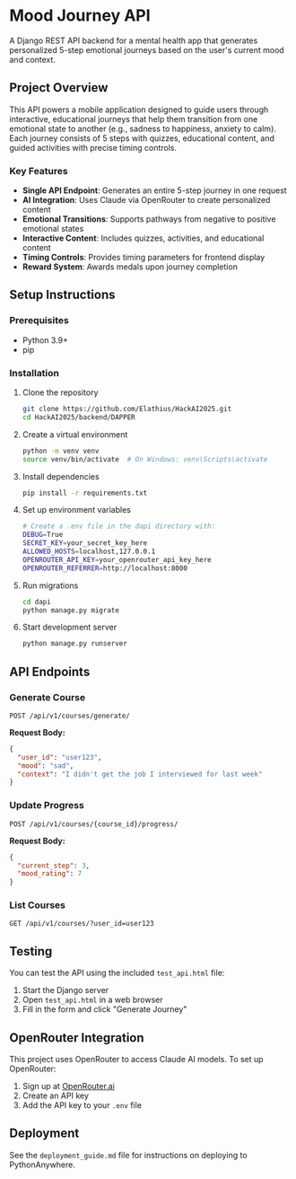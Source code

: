 # Mood Journey API

A Django REST API backend for a mental health app that generates personalized 5-step emotional journeys based on the user's current mood and context.

## Project Overview

This API powers a mobile application designed to guide users through interactive, educational journeys that help them transition from one emotional state to another (e.g., sadness to happiness, anxiety to calm). Each journey consists of 5 steps with quizzes, educational content, and guided activities with precise timing controls.

### Key Features

- **Single API Endpoint**: Generates an entire 5-step journey in one request
- **AI Integration**: Uses Claude via OpenRouter to create personalized content
- **Emotional Transitions**: Supports pathways from negative to positive emotional states
- **Interactive Content**: Includes quizzes, activities, and educational content
- **Timing Controls**: Provides timing parameters for frontend display
- **Reward System**: Awards medals upon journey completion

## Setup Instructions

### Prerequisites

- Python 3.9+
- pip

### Installation

1. Clone the repository
   ```bash
   git clone https://github.com/Elathius/HackAI2025.git
   cd HackAI2025/backend/DAPPER
   ```

2. Create a virtual environment
   ```bash
   python -m venv venv
   source venv/bin/activate  # On Windows: venv\Scripts\activate
   ```

3. Install dependencies
   ```bash
   pip install -r requirements.txt
   ```

4. Set up environment variables
   ```bash
   # Create a .env file in the dapi directory with:
   DEBUG=True
   SECRET_KEY=your_secret_key_here
   ALLOWED_HOSTS=localhost,127.0.0.1
   OPENROUTER_API_KEY=your_openrouter_api_key_here
   OPENROUTER_REFERRER=http://localhost:8000
   ```

5. Run migrations
   ```bash
   cd dapi
   python manage.py migrate
   ```

6. Start development server
   ```bash
   python manage.py runserver
   ```

## API Endpoints

### Generate Course

```
POST /api/v1/courses/generate/
```

**Request Body:**
```json
{
  "user_id": "user123",
  "mood": "sad",
  "context": "I didn't get the job I interviewed for last week"
}
```

### Update Progress

```
POST /api/v1/courses/{course_id}/progress/
```

**Request Body:**
```json
{
  "current_step": 3,
  "mood_rating": 7
}
```

### List Courses

```
GET /api/v1/courses/?user_id=user123
```

## Testing

You can test the API using the included `test_api.html` file:

1. Start the Django server
2. Open `test_api.html` in a web browser
3. Fill in the form and click "Generate Journey"

## OpenRouter Integration

This project uses OpenRouter to access Claude AI models. To set up OpenRouter:

1. Sign up at [OpenRouter.ai](https://openrouter.ai/)
2. Create an API key
3. Add the API key to your `.env` file

## Deployment

See the `deployment_guide.md` file for instructions on deploying to PythonAnywhere.
